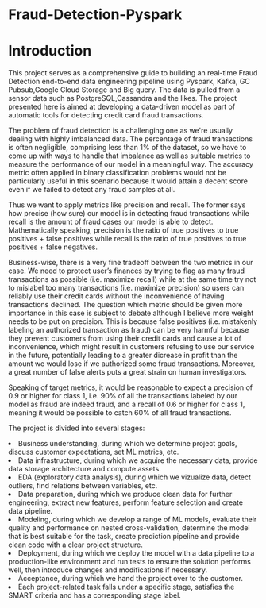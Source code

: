 # Fraud-Detection-Pyspark

# Introduction
This project serves as a comprehensive guide to building an real-time Fraud Detection end-to-end data engineering pipeline using Pyspark, Kafka, GC Pubsub,Google Cloud Storage and Big query. The data is pulled from a sensor data such as  PostgreSQL,Cassandra and the likes. The project presented here is aimed at developing a data-driven model as part of automatic tools for detecting credit card fraud transactions.

The problem of fraud detection is a challenging one as we're usually dealing with highly imbalanced data. The percentage of fraud transactions is often negligible, comprising less than 1% of the dataset, so we have to come up with ways to handle that imbalance as well as suitable metrics to measure the performance of our model in a meaningful way. The accuracy metric often applied in binary classification problems would not be particularly useful in this scenario because it would attain a decent score even if we failed to detect any fraud samples at all.

Thus we want to apply metrics like precision and recall. The former says how precise (how sure) our model is in detecting fraud transactions while recall is the amount of fraud cases our model is able to detect. Mathematically speaking, precision is the ratio of true positives to true positives + false positives while recall is the ratio of true positives to true positives + false negatives.

Business-wise, there is a very fine tradeoff between the two metrics in our case. We need to protect user’s finances by trying to flag as many fraud transactions as possible (i.e. maximize recall) while at the same time try not to mislabel too many transactions (i.e. maximize precision) so users can reliably use their credit cards without the inconvenience of having transactions declined. The question which metric should be given more importance in this case is subject to debate although I believe more weight needs to be put on precision. This is because false positives (i.e. mistakenly labeling an authorized transaction as fraud) can be very harmful because they prevent customers from using their credit cards and cause a lot of inconvenience, which might result in customers refusing to use our service in the future, potentially leading to a greater dicrease in profit than the amount we would lose if we authorized some fraud transactions. Moreover, a great number of false alerts puts a great strain on human investigators.

Speaking of target metrics, it would be reasonable to expect a precision of 0.9 or higher for class 1, i.e. 90% of all the transactions labeled by our model as fraud are indeed fraud, and a recall of 0.6 or higher for class 1, meaning it would be possible to catch 60% of all fraud transactions.

The project is divided into several stages:

<li>Business understanding, during which we determine project goals, discuss customer expectations, set ML metrics, etc.</li>
<li>Data infrastructure, during which we acquire the necessary data, provide data storage architecture and compute assets.</li>
<li>EDA (exploratory data analysis), during which we vizualize data, detect outliers, find relations between variables, etc.</li>
<li>Data preparation, during which we produce clean data for further engineering, extract new features, perform feature selection and create data pipeline.</li>
<li>Modeling, during which we develop a range of ML models, evaluate their quality and performance on nested cross-validation, determine the model that is best suitable for the task, create prediction pipeline and provide clean code with a clear project structure.</li>
<li>Deployment, during which we deploy the model with a data pipeline to a production-like environment and run tests to ensure the solution performs well, then introduce changes and modifications if necessary.</li>
<li>Acceptance, during which we hand the project over to the customer.</li>
<li>Each project-related task falls under a specific stage, satisfies the SMART criteria and has a corresponding stage label.</li>
